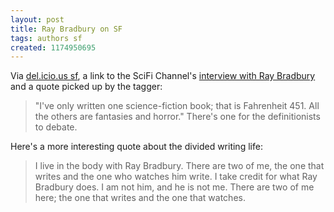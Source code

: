 ```yaml
---
layout: post
title: Ray Bradbury on SF
tags: authors sf
created: 1174950695
---
```

Via [del.icio.us sf](http://del.icio.us/tag/science%2Bfiction), a link to the SciFi Channel's [interview with Ray Bradbury](http://www.scifi.com/sfw/interviews/sfw15376.html) and a quote picked up by the tagger:

> "I've only written one science-fiction book; that is Fahrenheit 451. All the others are fantasies and horror." There's one for the definitionists to debate.<!--break-->

Here's a more interesting quote about the divided writing life:

>  I live in the body with Ray Bradbury. There are two of me, the one that writes and the one who watches him write. I take credit for what Ray Bradbury does. I am not him, and he is not me. There are two of me here; the one that writes and the one that watches.

